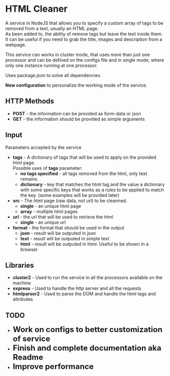 HTML Cleaner
=================

<p>A service in NodeJS that allows you to specify a custom array of tags to be removed from a text, usually an HTML page.<br />As been added to, the ability of remove tags but leave the text inside them. It can be useful if you need to grab the title, images and description from a webpage.</p><p>This service can works in cluster mode, that uses more than just one processor and can be defined on the configs file and in single mode, where only one instance running at one processor.</p><p>Uses package.json to solve all dependencies.</p><p><b>New configuration</b> to personalize the working mode of the service.

<h2>HTTP Methods</h2>
<ul>
<li><b>POST</b> - the information can be provided as form-data or json</li>
<li><b>GET</b> - the information should be provided as simple arguments</li>
</ul>

<h2>Input</h2>
Parameters accepted by the service
<ul>
<li><strong>tags</strong> - A dictionary of tags that will be used to apply on the provided html page.<br />Possible uses of <b>tags</b> parameter:
<ul>
<li><b>no tags specified</b> - all tags removed from the html, only text remains.
</li>
<li><b>dictionary</b> - key that matches the html tag and the value a dictionary with some specific keys that works as a rules to be applied to match the key. (some examples will be provided later)</li>
</ul>
<li><strong>src</strong> - The html page (raw data, not url) to be cleanned.
<ul>
<li><b>single</b> - an unique html page</li> 
<li><b>array</b> - multiple html pages</li>
</ul>
</li>
<li><b>url</b> - the url that will be used to retrieve the html
<ul>
<li><b>single</b> - an unique url</li>
</ul>
</li>
<li><b>format</b> - the format that should be used in the output
<ul>
<li><b>json</b> - result will be outputed in json</li>
<li><b>text</b> - result will be outputed in simple text</li>
<li><b>html</b> - result will be outputed in html. Useful to be shown in a browser</li>
</ul>
</ul>

<h2>Libraries</h2>
<ul>
<li><b>cluster2</b> - Used to run the service in all the processors available on the machine</li>
<li><b>express</b> - Used to handle the http server and all the requests</li>
<li><b>htmlparser2</b> - Used to parse the DOM and handle the html tags and attributes</li>
</ul>

<h2>TODO</h2>
<ul>
<li><b style="font-size: x-large;">Work on configs to better customization of service</b></li>
<li><b style="font-size: x-large;">Finish and complete documentation aka Readme</b></li>
<li><b style="font-size: x-large;">Improve performance</b></li>
</ul>